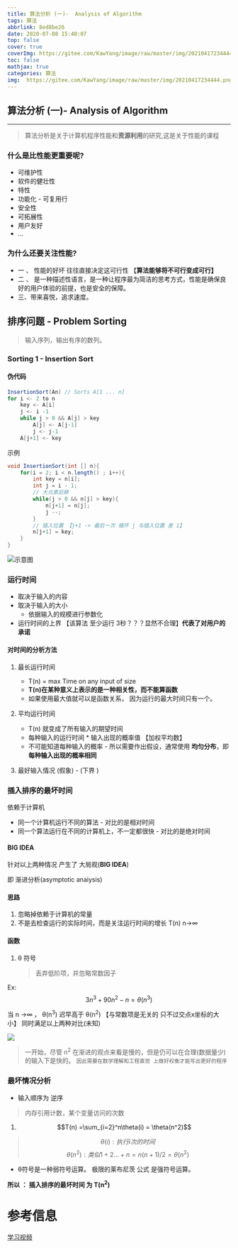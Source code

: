 ```yaml
---
title: 算法分析 (一)-  Analysis of Algorithm
tags: 算法
abbrlink: 8ed8be26
date: 2020-07-08 15:40:07
top: false
cover: true
coverImg: https://gitee.com/KawYang/image/raw/master/img/20210417234444.png
toc: false
mathjax: true
categories: 算法
img:  https://gitee.com/KawYang/image/raw/master/img/20210417234444.png
---
```


## 算法分析 (一)-  Analysis of Algorithm

---

> 算法分析是关于计算机程序性能和**资源利用**的研究,这是关于性能的课程

### 什么是比性能更重要呢?

- 可维护性
- 软件的健壮性
- 特性
- 功能化 - 可复用行
- 安全性
- 可拓展性
- 用户友好 
- ...

###  为什么还要关注性能?

- 一 、 性能的好坏 往往直接决定这可行性 【**算法能够将不可行变成可行】**
- 二 、 是一种描述性语言，是一种让程序最为简洁的思考方式，性能是确保良好的用户体验的前提，也是安全的保障。
- 三、带来喜悦，追求速度。

## 排序问题 - Problem Sorting

> 输入序列，输出有序的数列。

### Sorting 1 - Insertion Sort

#### 伪代码

```java
InsertionSort(An) // Sorts A[1 ... n]
for i <- 2 to n
	key <- A[i]
	j <- i -1
	while j > 0 && A[j] > key
		A[j] <- A[j-1]
		j <- j-1
	A[j+1] <- key
```

示例

```java
void InsertionSort(int [] n){
    for(i = 2; i < n.length() ; i++){
        int key = n[i];
        int j = i - 1;
        // 大元素后移
        while(j > 0 && n[j] > key){
            n[j+1] = n[j];
            j --;
        }
        // 插入位置 【j+1 -> 最后一次 循环 j 与插入位置 差 1】
        n[j+1] = key;
    }
}
```

![示意图](https://img-blog.csdnimg.cn/img_convert/e4c8957e85cd0397cf9b0d5494153d2b.png)



### 运行时间

- 取决于输入的内容
- 取决于输入的大小
  - 依据输入的规模进行参数化
- 运行时间的上界 【该算法 至少运行 3秒？？？显然不合理】**代表了对用户的承诺**

#### 对时间的分析方法

1. 最长运行时间
   - T(n) = max Time on any input of size 
   - **T(n)在某种意义上表示的是一种相关性，而不能算函数**
   - 如果使用最大值就可以是函数关系， 因为运行的最大时间只有一个。
2. 平均运行时间
   - T(n) 就变成了所有输入的期望时间
   - 每种输入的运行时间 * 输入出现的概率值 【加权平均数】
   - 不可能知道每种输入的概率 - 所以需要作出假设，通常使用 **均匀分布**，即 **每种输入出现的概率相同**

3. 最好输入情况 (假象) - (下界 )

### 插入排序的最坏时间

依赖于计算机

- 同一个计算机运行不同的算法 - 对比的是相对时间
- 同一个算法运行在不同的计算机上，不一定都很快 - 对比的是绝对时间

#### BIG IDEA

针对以上两种情况 产生了 大局观(**BIG IDEA**)

即 渐进分析(asymptotic anaiysis)

#### 思路

1. 忽略掉依赖于计算机的常量
2. 不是去检查运行的实际时间，而是关注运行时间的增长 T(n) n->∞

####  函数

1. θ 符号

   > 丢弃低阶项，并忽略常数因子

Ex: $$3n^3 + 90n^2 - n = \theta(n^3)$$

当 n ->∞ ， θ(n<sup>3</sup>) 迟早高于 θ(n<sup>2</sup>) 【与常数项是无关的 只不过交点x坐标的大小】 同时满足以上两种对比(未知)

![](https://img-blog.csdnimg.cn/img_convert/9dd2e7efbb1fa7c78eda292ddc74b416.png)
> 一开始，尽管 n<sup>2</sup> 在渐进的观点来看是慢的，但是仍可以在合理(数据量少)的输入下是快的。
> `因此需要在数学理解和工程直觉 上做好权衡才能写出更好的程序`

### 最坏情况分析

- 输入顺序为 逆序

> 内存引用计数，某个变量访问的次数

1.  $$T(n) =\sum_{i=2}^n\theta(i) = \theta(n^2)$$

> $$θ(i) : 执行 i 次的时间$$
> $$ θ(n^2): 类似 1 + 2 ... + n = n(n+1)/2 = \theta(n^2)$$

- θ符号是一种弱符号运算。 极限的莱布尼茨 公式 是强符号运算。

**所以 ： 插入排序的最坏时间 为 T(n<sup>2</sup>)**

# 参考信息
[学习视频](htps://www.bilibili.com/video/BV1Kx411f7bL?t=3771)